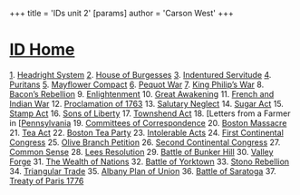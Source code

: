 +++
 title = 'IDs unit 2'
[params]
	author = 'Carson West'
+++
# [ID Home](./../id-home/)

[1](./../1/). [Headright System](./../headright-system/) 
[2](./../2/). [House of Burgesses](./../house-of-burgesses/) 
[3](./../3/). [Indentured Servitude](./../indentured-servitude/)
[4](./../4/). [Puritans](./../puritans/)
[5](./../5/). [Mayflower Compact](./../mayflower-compact/)
[6](./../6/). [Pequot War](./../pequot-war/) 
[7](./../7/). [King Philip’s War](./../king-philip’s-war/) 
8. [Bacon’s Rebellion](./../bacon’s-rebellion/) 
9. [Enlightenment](./../enlightenment/) 
10. [Great Awakening](./../great-awakening/) 
11. [French and Indian War](./../french-and-indian-war/)
12. [Proclamation of 1763](./../proclamation-of-1763/)
13. [Salutary Neglect](./../salutary-neglect/)
14. [Sugar Act](./../sugar-act/)
15. [Stamp Act](./../stamp-act/)
16. [Sons of Liberty](./../sons-of-liberty/)
17. [Townshend Act](./../townshend-act/) 
18. [Letters from a Farmer in [[Pennsylvania](./../letters-from-a-farmer-in-[[pennsylvania/)
19. [Committees of Correspondence](./../committees-of-correspondence/)
20. [Boston Massacre](./../boston-massacre/)
21. [Tea Act](./../tea-act/)
22. [Boston Tea Party](./../boston-tea-party/)
23. [Intolerable Acts](./../intolerable-acts/)
24. [First Continental Congress](./../first-continental-congress/)
25. [Olive Branch Petition](./../olive-branch-petition/)
26. [Second Continental Congress](./../second-continental-congress/)
27. [Common Sense](./../common-sense/)
28. [Lees Resolution](./../lees-resolution/)
29. [Battle of Bunker Hill](./../battle-of-bunker-hill/)
30. [Valley Forge](./../valley-forge/)
31. [The Wealth of Nations](./../the-wealth-of-nations/)
32. [Battle of Yorktown](./../battle-of-yorktown/)
33. [Stono Rebellion](./../stono-rebellion/)
34. [Triangular Trade](./../triangular-trade/)
35. [Albany Plan of Union](./../albany-plan-of-union/)
36. [Battle of Saratoga](./../battle-of-saratoga/)
37. [Treaty of Paris 1776](./../treaty-of-paris-1776/)
